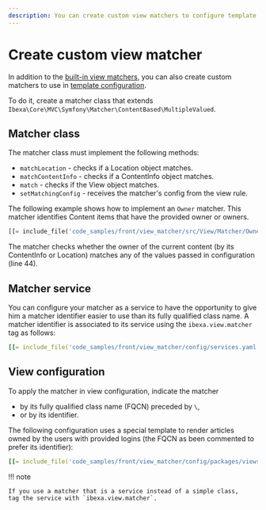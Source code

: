 ```yaml
---
description: You can create custom view matchers to configure template and controller usage for specific custom cases.
---
```


# Create custom view matcher

In addition to the [built-in view matchers](view_matcher_reference.md),
you can also create custom matchers to use in [template configuration](template_configuration.md#view-rules-and-matching).

To do it, create a matcher class that extends `Ibexa\Core\MVC\Symfony\Matcher\ContentBased\MultipleValued`.

## Matcher class

The matcher class must implement the following methods:

- `matchLocation` - checks if a Location object matches.
- `matchContentInfo` - checks if a ContentInfo object matches.
- `match` - checks if the View object matches.
- `setMatchingConfig` - receives the matcher's config from the view rule.

The following example shows how to implement an `Owner` matcher.
This matcher identifies Content items that have the provided owner or owners.

``` php hl_lines="44"
[[= include_file('code_samples/front/view_matcher/src/View/Matcher/Owner.php') =]]
```

The matcher checks whether the owner of the current content (by its ContentInfo or Location)
matches any of the values passed in configuration (line 44).

## Matcher service

You can configure your matcher as a service to have the opportunity to give him a matcher identifier easier to use than its fully qualified class name.
A matcher identifier is associated to its service using the `ibexa.view.matcher` tag as follows:

``` yaml
[[= include_file('code_samples/front/view_matcher/config/services.yaml') =]]
```

## View configuration

To apply the matcher in view configuration, indicate the matcher

- by its fully qualified class name (FQCN) preceded by `\`,
- or by its identifier.

The following configuration uses a special template to render articles owned by the users with provided logins
(the FQCN as been commented to prefer its identifier):

``` yaml
[[= include_file('code_samples/front/view_matcher/config/packages/views.yaml') =]]
```

!!! note

    If you use a matcher that is a service instead of a simple class,
    tag the service with `ibexa.view.matcher`.
